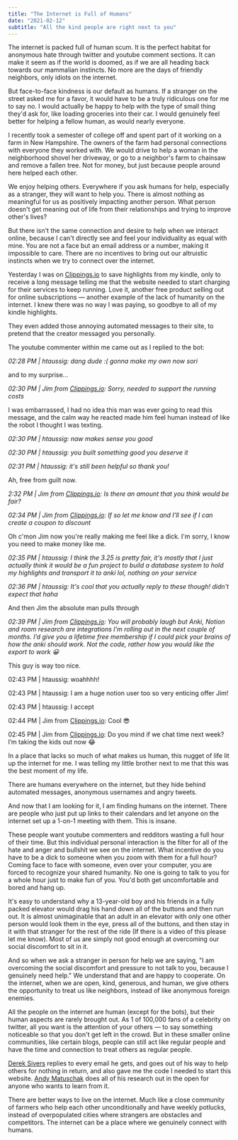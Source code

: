 ```yaml
---
title: "The Internet is Full of Humans"
date: "2021-02-12"
subtitle: "All the kind people are right next to you"
---
```



The internet is packed full of human scum. It is the perfect habitat for anonymous hate through twitter and youtube comment sections. It can make it seem as if the world is doomed, as if we are all heading back towards our mammalian instincts. No more are the days of friendly neighbors, only idiots on the internet. 

But face-to-face kindness is our default as humans. If a stranger on the street asked me for a favor, it would have to be a truly ridiculous one for me to say no. I would actually be happy to help with the type of small thing they'd ask for, like loading groceries into their car. I would genuinely feel better for helping a fellow human, as would nearly everyone. 

I recently took a semester of college off and spent part of it working on a farm in New Hampshire. The owners of the farm had personal connections with everyone they worked with. We would drive to help a woman in the neighborhood shovel her driveway, or go to a neighbor's farm to chainsaw and remove a fallen tree. Not for money, but just because people around here helped each other.

We enjoy helping others. Everywhere if you ask humans for help, especially as a stranger, they will want to help you. There is almost nothing as meaningful for us as positively impacting another person. What person doesn't get meaning out of life from their relationships and trying to improve other's lives?

But there isn't the same connection and desire to help when we interact online, because I can't directly see and feel your individuality as equal with mine. You are not a face but an email address or a number, making it impossible to care. There are no incentives to bring out our altruistic instincts when we try to connect over the internet. 

Yesterday I was on [Clippings.io](http://clippings.io) to save highlights from my kindle, only to receive a long message telling me that the website needed to start charging for their services to keep running. Love it, another free product selling out for online subscriptions — another example of the lack of humanity on the internet. I knew there was no way I was paying, so goodbye to all of my kindle highlights. 

They even added those annoying automated messages to their site, to pretend that the creator messaged you personally.

The youtube commenter within me came out as I replied to the bot:

*02:28 PM | htaussig: dang dude :( gonna make my own now sori*

and to my surprise...

*02:30 PM | Jim from [Clippings.io](http://clippings.io/): Sorry, needed to support the running costs*

I was embarrassed, I had no idea this man was ever going to read this message, and the calm way he reacted made him feel human instead of like the robot I thought I was texting.

*02:30 PM | htaussig: naw makes sense you good*

*02:30 PM | htaussig: you built something good you deserve it*

*02:31 PM | htaussig: it's still been helpful so thank you!*

Ah, free from guilt now.

*2:32 PM | Jim from [Clippings.io](http://clippings.io/): Is there an amount that you think would be fair?*

*02:34 PM | Jim from [Clippings.io](http://clippings.io/): If so let me know and I’ll see if I can create a coupon to discount*

Oh c'mon Jim now you're really making me feel like a dick. I'm sorry, I know you need to make money like me.

*02:35 PM | htaussig: I think the 3.25 is pretty fair, it's mostly that I just actually think it would be a fun project to build a database system to hold my highlights and transport it to anki lol, nothing on your service*

*02:36 PM | htaussig: It's cool that you actually reply to these though! didn't expect that haha*

And then Jim the absolute man pulls through

*02:39 PM | Jim from [Clippings.io](http://clippings.io/): You will probably laugh but Anki, Notion and roam research are integrations I’m rolling out in the next couple of months. I’d give you a lifetime free membership if I could pick your brains of how the anki should work. Not the code, rather how you would like the export to work 😀*

This guy is way too nice.

02:43 PM | htaussig: woahhhh!

02:43 PM | htaussig: I am a huge notion user too so very enticing offer Jim!

02:43 PM | htaussig: I accept

02:44 PM | Jim from [Clippings.io](http://clippings.io/): Cool 😎

02:45 PM | Jim from [Clippings.io](http://clippings.io/): Do you mind if we chat time next week? I’m taking the kids out now 😂

In a place that lacks so much of what makes us human, this nugget of life lit up the internet for me. I was telling my little brother next to me that this was the best moment of my life. 

There are humans everywhere on the internet, but they hide behind automated messages, anonymous usernames and angry tweets.

And now that I am looking for it, I am finding humans on the internet. There are people who just put up links to their calendars and let anyone on the internet set up a 1-on-1 meeting with them. This is insane. 

These people want youtube commenters and redditors wasting a full hour of their time. But this individual personal interaction is the filter for all of the hate and anger and bullshit we see on the internet. What incentive do you have to be a dick to someone when you zoom with them for a full hour? Coming face to face with someone, even over your computer, you are forced to recognize your shared humanity. No one is going to talk to you for a whole hour just to make fun of you. You'd both get uncomfortable and bored and hang up. 

It's easy to understand why a 13-year-old boy and his friends in a fully packed elevator would drag his hand down all of the buttons and then run out. It is almost unimaginable that an adult in an elevator with only one other person would look them in the eye, press all of the buttons, and then stay in it with that stranger for the rest of the ride (If there is a video of this please let me know). Most of us are simply not good enough at overcoming our social discomfort to sit in it. 

And so when we ask a stranger in person for help we are saying, "I am overcoming the social discomfort and pressure to not talk to you, because I genuinely need help." We understand that and are happy to cooperate. On the internet, when we are open, kind, generous, and human, we give others the opportunity to treat us like neighbors, instead of like anonymous foreign enemies.

All the people on the internet are human (except for the bots), but their human aspects are rarely brought out. As 1 of 100,000 fans of a celebrity on twitter, all you want is the attention of your others — to say something noticeable so that you don't get left in the crowd. But in these smaller online communities, like certain blogs, people can still act like regular people and have the time and connection to treat others as regular people. 

[Derek Sivers](https://sive.rs/) replies to every email he gets, and goes out of his way to help others for nothing in return, and also gave me the code I needed to start this website. [Andy Matuschak](https://andymatuschak.org/) does all of his research out in the open for anyone who wants to learn from it.
    
There are better ways to live on the internet. Much like a close community of farmers who help each other unconditionally and have weekly potlucks, instead of overpopulated cities where strangers are obstacles and competitors. The internet can be a place where we genuinely connect with humans.
